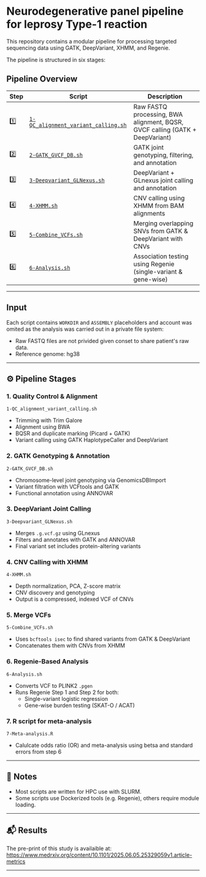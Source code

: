 # Neurodegenerative panel pipeline for leprosy Type-1 reaction

This repository contains a modular pipeline for processing targeted sequencing data using GATK, DeepVariant, XHMM, and Regenie.

The pipeline is structured in six stages:

## Pipeline Overview

| Step | Script | Description |
|------|--------|-------------|
| 1️⃣ | [`1-QC_alignment_variant_calling.sh`](./1-QC_alignment_variant_calling.sh) | Raw FASTQ processing, BWA alignment, BQSR, GVCF calling (GATK + DeepVariant) |
| 2️⃣ | [`2-GATK_GVCF_DB.sh`](./2-GATK_GVCF_DB.sh) | GATK joint genotyping, filtering, and annotation |
| 3️⃣ | [`3-Deepvariant_GLNexus.sh`](./3-Deepvariant_GLNexus.sh) | DeepVariant + GLnexus joint calling and annotation |
| 4️⃣ | [`4-XHMM.sh`](./4-XHMM.sh) | CNV calling using XHMM from BAM alignments |
| 5️⃣ | [`5-Combine_VCFs.sh`](./5-Combine_VCFs.sh) | Merging overlapping SNVs from GATK & DeepVariant with CNVs |
| 6️⃣ | [`6-Analysis.sh`](./6-Analysis.sh) | Association testing using Regenie (single-variant & gene-wise) |

---

## Input 
Each script contains `WORKDIR` and `ASSEMBLY` placeholders and account was omited as the analysis was carried out in a private file system:

- Raw FASTQ files are not privided given conset to share patient's raw data.
- Reference genome: hg38

---

## ⚙️ Pipeline Stages

### 1. Quality Control & Alignment
`1-QC_alignment_variant_calling.sh`
- Trimming with Trim Galore
- Alignment using BWA
- BQSR and duplicate marking (Picard + GATK)
- Variant calling using GATK HaplotypeCaller and DeepVariant

### 2. GATK Genotyping & Annotation
`2-GATK_GVCF_DB.sh`
- Chromosome-level joint genotyping via GenomicsDBImport
- Variant filtration with VCFtools and GATK
- Functional annotation using ANNOVAR

### 3. DeepVariant Joint Calling
`3-Deepvariant_GLNexus.sh`
- Merges `.g.vcf.gz` using GLnexus
- Filters and annotates with GATK and ANNOVAR
- Final variant set includes protein-altering variants

### 4. CNV Calling with XHMM
`4-XHMM.sh`
- Depth normalization, PCA, Z-score matrix
- CNV discovery and genotyping
- Output is a compressed, indexed VCF of CNVs

### 5. Merge VCFs
`5-Combine_VCFs.sh`
- Uses `bcftools isec` to find shared variants from GATK & DeepVariant
- Concatenates them with CNVs from XHMM

### 6. Regenie-Based Analysis
`6-Analysis.sh`
- Converts VCF to PLINK2 `.pgen`
- Runs Regenie Step 1 and Step 2 for both:
  - Single-variant logistic regression
  - Gene-wise burden testing (SKAT-O / ACAT)

### 7. R script for meta-analysis
`7-Meta-analysis.R`
- Calulcate odds ratio (OR) and meta-analysis using betsa and standard errors from step 6

---

## 📌 Notes

- Most scripts are written for HPC use with SLURM.
- Some scripts use Dockerized tools (e.g. Regenie), others require module loading.

---

## 📬 Results

The pre-print of this study is availaible at:
https://www.medrxiv.org/content/10.1101/2025.06.05.25329059v1.article-metrics

---

